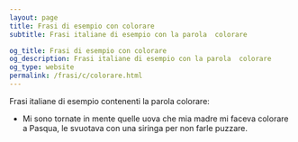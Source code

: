 ```yaml
---
layout: page
title: Frasi di esempio con colorare 
subtitle: Frasi italiane di esempio con la parola  colorare

og_title: Frasi di esempio con colorare 
og_description: Frasi italiane di esempio con la parola  colorare
og_type: website
permalink: /frasi/c/colorare.html
---
```


Frasi italiane di esempio contenenti la parola colorare:


- Mi sono tornate in mente quelle uova che mia madre mi faceva colorare a Pasqua, le svuotava con una siringa per non farle puzzare.
